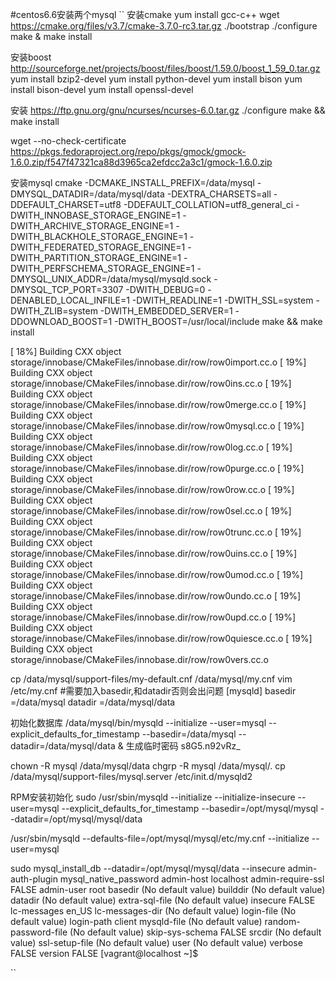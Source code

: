 #centos6.6安装两个mysql
``
安装cmake
yum install gcc-c++
wget https://cmake.org/files/v3.7/cmake-3.7.0-rc3.tar.gz
 ./bootstrap
 ./configure
 make & make install

安装boost
http://sourceforge.net/projects/boost/files/boost/1.59.0/boost_1_59_0.tar.gz
yum install bzip2-devel
yum install python-devel
yum install bison
yum install bison-devel
yum install openssl-devel

安装
https://ftp.gnu.org/gnu/ncurses/ncurses-6.0.tar.gz
./configure
make && make install

wget --no-check-certificate https://pkgs.fedoraproject.org/repo/pkgs/gmock/gmock-1.6.0.zip/f547f47321ca88d3965ca2efdcc2a3c1/gmock-1.6.0.zip

安装mysql
 cmake -DCMAKE_INSTALL_PREFIX=/data/mysql -DMYSQL_DATADIR=/data/mysql/data -DEXTRA_CHARSETS=all -DDEFAULT_CHARSET=utf8 -DDEFAULT_COLLATION=utf8_general_ci -DWITH_INNOBASE_STORAGE_ENGINE=1 -DWITH_ARCHIVE_STORAGE_ENGINE=1 -DWITH_BLACKHOLE_STORAGE_ENGINE=1 -DWITH_FEDERATED_STORAGE_ENGINE=1 -DWITH_PARTITION_STORAGE_ENGINE=1 -DWITH_PERFSCHEMA_STORAGE_ENGINE=1 -DMYSQL_UNIX_ADDR=/data/mysql/mysqld.sock -DMYSQL_TCP_PORT=3307 -DWITH_DEBUG=0 -DENABLED_LOCAL_INFILE=1 -DWITH_READLINE=1 -DWITH_SSL=system -DWITH_ZLIB=system -DWITH_EMBEDDED_SERVER=1 -DDOWNLOAD_BOOST=1 -DWITH_BOOST=/usr/local/include
 make &&  make install

[ 18%] Building CXX object storage/innobase/CMakeFiles/innobase.dir/row/row0import.cc.o
[ 19%] Building CXX object storage/innobase/CMakeFiles/innobase.dir/row/row0ins.cc.o
[ 19%] Building CXX object storage/innobase/CMakeFiles/innobase.dir/row/row0merge.cc.o
[ 19%] Building CXX object storage/innobase/CMakeFiles/innobase.dir/row/row0mysql.cc.o
[ 19%] Building CXX object storage/innobase/CMakeFiles/innobase.dir/row/row0log.cc.o
[ 19%] Building CXX object storage/innobase/CMakeFiles/innobase.dir/row/row0purge.cc.o
[ 19%] Building CXX object storage/innobase/CMakeFiles/innobase.dir/row/row0row.cc.o
[ 19%] Building CXX object storage/innobase/CMakeFiles/innobase.dir/row/row0sel.cc.o
[ 19%] Building CXX object storage/innobase/CMakeFiles/innobase.dir/row/row0trunc.cc.o
[ 19%] Building CXX object storage/innobase/CMakeFiles/innobase.dir/row/row0uins.cc.o
[ 19%] Building CXX object storage/innobase/CMakeFiles/innobase.dir/row/row0umod.cc.o
[ 19%] Building CXX object storage/innobase/CMakeFiles/innobase.dir/row/row0undo.cc.o
[ 19%] Building CXX object storage/innobase/CMakeFiles/innobase.dir/row/row0upd.cc.o
[ 19%] Building CXX object storage/innobase/CMakeFiles/innobase.dir/row/row0quiesce.cc.o
[ 19%] Building CXX object storage/innobase/CMakeFiles/innobase.dir/row/row0vers.cc.o

cp  /data/mysql/support-files/my-default.cnf /data/mysql/my.cnf
vim /etc/my.cnf #需要加入basedir,和datadir否则会出问题
[mysqld]
basedir =/data/mysql
datadir =/data/mysql/data
  
初始化数据库
/data/mysql/bin/mysqld --initialize --user=mysql --explicit_defaults_for_timestamp --basedir=/data/mysql --datadir=/data/mysql/data &
生成临时密码
s8G5.n92vRz_

chown -R mysql /data/mysql/data
chgrp -R mysql /data/mysql/.
cp /data/mysql/support-files/mysql.server /etc/init.d/mysqld2


RPM安装初始化
sudo /usr/sbin/mysqld --initialize --initialize-insecure  --user=mysql --explicit_defaults_for_timestamp  --basedir=/opt/mysql/mysql --datadir=/opt/mysql/mysql/data


/usr/sbin/mysqld --defaults-file=/opt/mysql/mysql/etc/my.cnf --initialize --user=mysql

sudo mysql_install_db --datadir=/opt/mysql/mysql/data --insecure
admin-auth-plugin                 mysql_native_password
admin-host                        localhost
admin-require-ssl                 FALSE
admin-user                        root
basedir                           (No default value)
builddir                          (No default value)
datadir                           (No default value)
extra-sql-file                    (No default value)
insecure                          FALSE
lc-messages                       en_US
lc-messages-dir                   (No default value)
login-file                        (No default value)
login-path                        client
mysqld-file                       (No default value)
random-password-file              (No default value)
skip-sys-schema                   FALSE
srcdir                            (No default value)
ssl-setup-file                    (No default value)
user                              (No default value)
verbose                           FALSE
version                           FALSE
[vagrant@localhost ~]$



``